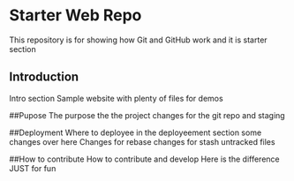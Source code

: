 # Starter Web Repo

This repository is for showing how Git and GitHub work and it is starter section

## Introduction

Intro section Sample website with plenty of files for demos

##Pupose
The purpose the the project changes for the git repo and staging

##Deployment
Where to deployee in the deployeement section some changes over here
Changes for rebase changes for stash untracked files

##How to contribute
How to contribute and develop
Here is the difference
JUST for fun

